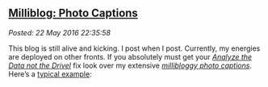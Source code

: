 
[Milliblog: 
Photo Captions](https://bakerjd99.wordpress.com/2016/05/22/milliblog-photo-captions/)
-------------------------------------------------------------------------------------

*Posted: 22 May 2016 22:35:58*

This blog is still alive and kicking. I post when I post. Currently, my
energies are deployed on other fronts. If you absolutely must get your
*[Analyze the Data not the Drivel](https://bakerjd99.wordpress.com/)*
fix look over my extensive *[millibloggy photo
captions](https://conceptcontrol.smugmug.com/)*. Here’s a [typical
example](https://conceptcontrol.smugmug.com/Places/USA-and-Canada/New-Mexico-Montage/i-D79vhKg):
